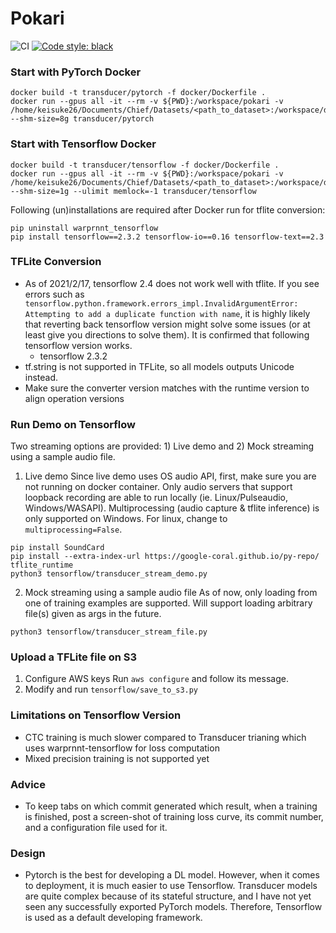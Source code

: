 # Pokari

![CI](https://github.com/chief-co-jp/pokari/workflows/CI/badge.svg)
[![Code style: black](https://img.shields.io/badge/code%20style-black-000000.svg)](https://github.com/psf/black)

### Start with PyTorch Docker
```shell
docker build -t transducer/pytorch -f docker/Dockerfile .
docker run --gpus all -it --rm -v ${PWD}:/workspace/pokari -v /home/keisuke26/Documents/Chief/Datasets/<path_to_dataset>:/workspace/datasets --shm-size=8g transducer/pytorch
```

### Start with Tensorflow Docker
```shell
docker build -t transducer/tensorflow -f docker/Dockerfile .
docker run --gpus all -it --rm -v ${PWD}:/workspace/pokari -v /home/keisuke26/Documents/Chief/Datasets/<path_to_dataset>:/workspace/datasets --shm-size=1g --ulimit memlock=-1 transducer/tensorflow
```
Following (un)installations are required after Docker run for tflite conversion:
```shell
pip uninstall warprnnt_tensorflow
pip install tensorflow==2.3.2 tensorflow-io==0.16 tensorflow-text==2.3
```

### TFLite Conversion
- As of 2021/2/17, tensorflow 2.4 does not work well with tflite. If you see errors such as 
`tensorflow.python.framework.errors_impl.InvalidArgumentError: Attempting to add a duplicate function with name`,
it is highly likely that reverting back tensorflow version might solve some issues (or at least give you directions to solve them). It is confirmed that following tensorflow version works.
    - tensorflow 2.3.2
- tf.string is not supported in TFLite, so all models outputs Unicode instead.
- Make sure the converter version matches with the runtime version to align operation versions

### Run Demo on Tensorflow
Two streaming options are provided: 1) Live demo and 2) Mock streaming using a sample audio file.
1) Live demo
Since live demo uses OS audio API, first, make sure you are not running on docker container. Only audio servers that support loopback recording are able to run locally (ie. Linux/Pulseaudio, Windows/WASAPI). Multiprocessing (audio capture & tflite inference) is only supported on Windows. For linux, change to `multiprocessing=False`.
```shell
pip install SoundCard
pip install --extra-index-url https://google-coral.github.io/py-repo/ tflite_runtime
python3 tensorflow/transducer_stream_demo.py
```
2) Mock streaming using a sample audio file
As of now, only loading from one of training examples are supported. Will support loading arbitrary file(s) given as args in the future.
```shell
python3 tensorflow/transducer_stream_file.py
```

### Upload a TFLite file on S3
1) Configure AWS keys
Run `aws configure` and follow its message.
2) Modify and run `tensorflow/save_to_s3.py`

### Limitations on Tensorflow Version
- CTC training is much slower compared to Transducer trianing which uses warprnnt-tensorflow for loss computation
- Mixed precision training is not supported yet

### Advice
- To keep tabs on which commit generated which result, when a training is finished, post a screen-shot of training loss curve, its commit number, and a configuration file used for it.

### Design
- Pytorch is the best for developing a DL model. However, when it comes to deployment, it is much easier to use Tensorflow. Transducer models are quite complex because of its stateful structure, and I have not yet seen any successfully exported PyTorch models. Therefore, Tensorflow is used as a default developing framework.